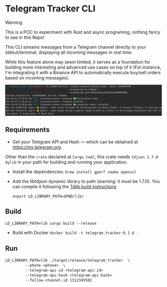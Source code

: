 # Telegram Tracker CLI

> [!WARNING]
> This is a POC to experiment with Rust and async programing, nothing fancy to see in this Repo!

This CLI streams messages from a Telegram channel directly to your stdout/terminal, displaying all incoming messages in real time. 

While this feature alone may seem limited, it serves as a foundation for building more interesting and advanced use cases on top of it (For instance, I'm integrating it with a Binance API to automatically execute buy/sell orders based on incoming messages).


![cli](docs/telegram_tracker_img.png)

## Requirements

* Get your Telegram API and Hash —  which can be obtained at https://my.telegram.org.

Other than the `crate` declared at `Cargo.toml`, this crate needs `tdjson 1.7.0 dylib` in your path
for building and running your application.

* Install the dependencies: 
  `brew install gperf cmake openssl`  

* Add the libtdjson dynamic library to path (warning: it must be 1.7.0). 
  You can compile it following the [Tdlib build instructions](https://github.com/tdlib/td#building)
  ```
  export LD_LIBRARY_PATH=$PWD/lib/
  ```

## Build 
```
LD_LIBRARY_PATH=lib cargo build --release
```

* Build with Docker
```docker build -t telegram_tracker:0.1.6 .```

## Run
```
LD_LIBRARY_PATH=lib ./target/release/telegram_tracker  \
         --phone <phone>  \
         --telegram-api-id <telegram-api-id>
         --telegram-api-hash <telegram-api-hash>
         --follow-channel-id 1312345502
```



